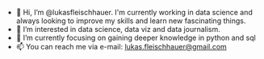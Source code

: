 - 👋 Hi, I’m @lukasfleischhauer. I'm currently working in data science and always looking to improve my skills and learn new fascinating things.  
- 👀 I’m interested in data science, data viz and data journalism.
- 🌱 I’m currently focusing on gaining deeper knowledge in python and sql
- 📫 You can reach me via e-mail: lukas.fleischhauer@gmail.com

<!---
lukasfleischhauer/lukasfleischhauer is a ✨ special ✨ repository because its `README.md` (this file) appears on your GitHub profile.
You can click the Preview link to take a look at your changes.
--->
